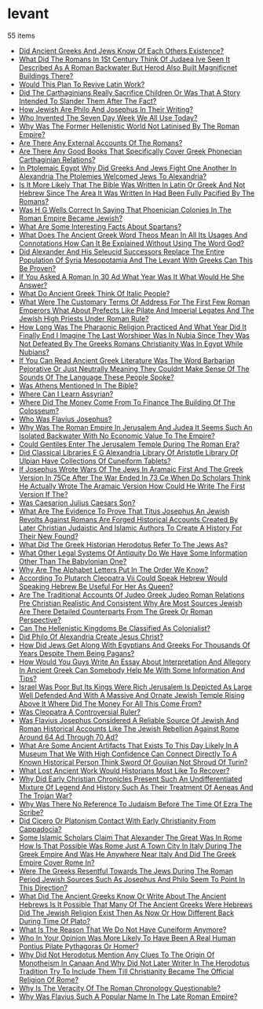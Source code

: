 # levant
55 items

* [Did Ancient Greeks And Jews Know Of Each Others Existence?](../2015/did-ancient-greeks-and-jews-know-of-each-others-existence.md)
* [What Did The Romans In 1St Century Think Of Judaea Ive Seen It Described As A Roman Backwater But Herod Also Built Magnificnet Buildings There?](../2015/what-did-the-romans-in-1st-century-think-of-judaea-ive-seen-it-described-as-a-roman-backwater-but-herod-also-built-magnificnet-buildings-there.md)
* [Would This Plan To Revive Latin Work?](../2015/would-this-plan-to-revive-latin-work.md)
* [Did The Carthaginians Really Sacrifice Children Or Was That A Story Intended To Slander Them After The Fact?](../2016/did-the-carthaginians-really-sacrifice-children-or-was-that-a-story-intended-to-slander-them-after-the-fact.md)
* [How Jewish Are Philo And Josephus In Their Writing?](../2016/how-jewish-are-philo-and-josephus-in-their-writing.md)
* [Who Invented The Seven Day Week We All Use Today?](../2016/who-invented-the-seven-day-week-we-all-use-today.md)
* [Why Was The Former Hellenistic World Not Latinised By The Roman Empire?](../2016/why-was-the-former-hellenistic-world-not-latinised-by-the-roman-empire.md)
* [Are There Any External Accounts Of The Romans?](../2017/are-there-any-external-accounts-of-the-romans.md)
* [Are There Any Good Books That Specifically Cover Greek Phonecian Carthaginian Relations?](../2017/are-there-any-good-books-that-specifically-cover-greek-phonecian-carthaginian-relations.md)
* [In Ptolemaic Egypt Why Did Greeks And Jews Fight One Another In Alexandria The Ptolemies Welcomed Jews To Alexandria?](../2017/in-ptolemaic-egypt-why-did-greeks-and-jews-fight-one-another-in-alexandria-the-ptolemies-welcomed-jews-to-alexandria.md)
* [Is It More Likely That The Bible Was Written In Latin Or Greek And Not Hebrew Since The Area It Was Written In Had Been Fully Pacified By The Romans?](../2017/is-it-more-likely-that-the-bible-was-written-in-latin-or-greek-and-not-hebrew-since-the-area-it-was-written-in-had-been-fully-pacified-by-the-romans.md)
* [Was H G Wells Correct In Saying That Phoenician Colonies In The Roman Empire Became Jewish?](../2017/was-h-g-wells-correct-in-saying-that-phoenician-colonies-in-the-roman-empire-became-jewish.md)
* [What Are Some Interesting Facts About Spartans?](../2017/what-are-some-interesting-facts-about-spartans.md)
* [What Does The Ancient Greek Word Theos Mean In All Its Usages And Connotations How Can It Be Explained Without Using The Word God?](../2017/what-does-the-ancient-greek-word-theos-mean-in-all-its-usages-and-connotations-how-can-it-be-explained-without-using-the-word-god.md)
* [Did Alexander And His Seleucid Successors Replace The Entire Population Of Syria Mesopotamia And The Levant With Greeks Can This Be Proven?](../2018/did-alexander-and-his-seleucid-successors-replace-the-entire-population-of-syria-mesopotamia-and-the-levant-with-greeks-can-this-be-proven.md)
* [If You Asked A Roman In 30 Ad What Year Was It What Would He She Answer?](../2018/if-you-asked-a-roman-in-30-ad-what-year-was-it-what-would-he-she-answer.md)
* [What Do Ancient Greek Think Of Italic People?](../2018/what-do-ancient-greek-think-of-italic-people.md)
* [What Were The Customary Terms Of Address For The First Few Roman Emperors What About Prefects Like Pilate And Imperial Legates And The Jewish High Priests Under Roman Rule?](../2018/what-were-the-customary-terms-of-address-for-the-first-few-roman-emperors-what-about-prefects-like-pilate-and-imperial-legates-and-the-jewish-high-priests-under-roman-rule.md)
* [How Long Was The Pharaonic Religion Practiced And What Year Did It Finally End I Imagine The Last Worshiper Was In Nubia Since They Was Not Defeated By The Greeks Romans Christianity Was In Egypt While Nubians?](../2019/how-long-was-the-pharaonic-religion-practiced-and-what-year-did-it-finally-end-i-imagine-the-last-worshiper-was-in-nubia-since-they-was-not-defeated-by-the-greeks-romans-christianity-was-in-egypt-while-nubians.md)
* [If You Can Read Ancient Greek Literature Was The Word Barbarian Pejorative Or Just Neutrally Meaning They Couldnt Make Sense Of The Sounds Of The Language These People Spoke?](../2019/if-you-can-read-ancient-greek-literature-was-the-word-barbarian-pejorative-or-just-neutrally-meaning-they-couldnt-make-sense-of-the-sounds-of-the-language-these-people-spoke.md)
* [Was Athens Mentioned In The Bible?](../2019/was-athens-mentioned-in-the-bible.md)
* [Where Can I Learn Assyrian?](../2019/where-can-i-learn-assyrian.md)
* [Where Did The Money Come From To Finance The Building Of The Colosseum?](../2019/where-did-the-money-come-from-to-finance-the-building-of-the-colosseum.md)
* [Who Was Flavius Josephus?](../2019/who-was-flavius-josephus.md)
* [Why Was The Roman Empire In Jerusalem And Judea It Seems Such An Isolated Backwater With No Economic Value To The Empire?](../2019/why-was-the-roman-empire-in-jerusalem-and-judea-it-seems-such-an-isolated-backwater-with-no-economic-value-to-the-empire.md)
* [Could Gentiles Enter The Jerusalem Temple During The Roman Era?](../2020/could-gentiles-enter-the-jerusalem-temple-during-the-roman-era.md)
* [Did Classical Libraries E G Alexandria Library Of Aristotle Library Of Ulpian Have Collections Of Cuneiform Tablets?](../2020/did-classical-libraries-e-g-alexandria-library-of-aristotle-library-of-ulpian-have-collections-of-cuneiform-tablets.md)
* [If Josephus Wrote Wars Of The Jews In Aramaic First And The Greek Version In 75Ce After The War Ended In 73 Ce When Do Scholars Think He Actually Wrote The Aramaic Version How Could He Write The First Version If The?](../2020/if-josephus-wrote-wars-of-the-jews-in-aramaic-first-and-the-greek-version-in-75ce-after-the-war-ended-in-73-ce-when-do-scholars-think-he-actually-wrote-the-aramaic-version-how-could-he-write-the-first-version-if-the.md)
* [Was Caesarion Julius Caesars Son?](../2020/was-caesarion-julius-caesars-son.md)
* [What Are The Evidence To Prove That Titus Josephus An Jewish Revolts Against Romans Are Forged Historical Accounts Created By Later Christian Judaistic And Islamic Authors To Create A History For Their New Found?](../2020/what-are-the-evidence-to-prove-that-titus-josephus-an-jewish-revolts-against-romans-are-forged-historical-accounts-created-by-later-christian-judaistic-and-islamic-authors-to-create-a-history-for-their-new-found.md)
* [What Did The Greek Historian Herodotus Refer To The Jews As?](../2020/what-did-the-greek-historian-herodotus-refer-to-the-jews-as.md)
* [What Other Legal Systems Of Antiquity Do We Have Some Information Other Than The Babylonian One?](../2020/what-other-legal-systems-of-antiquity-do-we-have-some-information-other-than-the-babylonian-one.md)
* [Why Are The Alphabet Letters Put In The Order We Know?](../2020/why-are-the-alphabet-letters-put-in-the-order-we-know.md)
* [According To Plutarch Cleopatra Vii Could Speak Hebrew Would Speaking Hebrew Be Useful For Her As Queen?](../2021/according-to-plutarch-cleopatra-vii-could-speak-hebrew-would-speaking-hebrew-be-useful-for-her-as-queen.md)
* [Are The Traditional Accounts Of Judeo Greek Judeo Roman Relations Pre Christian Realistic And Consistent Why Are Most Sources Jewish Are There Detailed Counterparts From The Greek Or Roman Perspective?](../2021/are-the-traditional-accounts-of-judeo-greek-judeo-roman-relations-pre-christian-realistic-and-consistent-why-are-most-sources-jewish-are-there-detailed-counterparts-from-the-greek-or-roman-perspective.md)
* [Can The Hellenistic Kingdoms Be Classified As Colonialist?](../2021/can-the-hellenistic-kingdoms-be-classified-as-colonialist.md)
* [Did Philo Of Alexandria Create Jesus Christ?](../2021/did-philo-of-alexandria-create-jesus-christ.md)
* [How Did Jews Get Along With Egyptians And Greeks For Thousands Of Years Despite Them Being Pagans?](../2021/how-did-jews-get-along-with-egyptians-and-greeks-for-thousands-of-years-despite-them-being-pagans.md)
* [How Would You Guys Write An Essay About Interpretation And Allegory In Ancient Greek Can Somebody Help Me With Some Information And Tips?](../2021/how-would-you-guys-write-an-essay-about-interpretation-and-allegory-in-ancient-greek-can-somebody-help-me-with-some-information-and-tips.md)
* [Israel Was Poor But Its Kings Were Rich Jerusalem Is Depicted As Large Well Defended And With A Massive And Ornate Jewish Temple Rising Above It Where Did The Money For All This Come From?](../2021/israel-was-poor-but-its-kings-were-rich-jerusalem-is-depicted-as-large-well-defended-and-with-a-massive-and-ornate-jewish-temple-rising-above-it-where-did-the-money-for-all-this-come-from.md)
* [Was Cleopatra A Controversial Ruler?](../2021/was-cleopatra-a-controversial-ruler.md)
* [Was Flavius Josephus Considered A Reliable Source Of Jewish And Roman Historical Accounts Like The Jewish Rebellion Against Rome Around 64 Ad Through 70 Ad?](../2021/was-flavius-josephus-considered-a-reliable-source-of-jewish-and-roman-historical-accounts-like-the-jewish-rebellion-against-rome-around-64-ad-through-70-ad.md)
* [What Are Some Ancient Artifacts That Exists To This Day Likely In A Museum That We With High Confidence Can Connect Directly To A Known Historical Person Think Sword Of Goujian Not Shroud Of Turin?](../2021/what-are-some-ancient-artifacts-that-exists-to-this-day-likely-in-a-museum-that-we-with-high-confidence-can-connect-directly-to-a-known-historical-person-think-sword-of-goujian-not-shroud-of-turin.md)
* [What Lost Ancient Work Would Historians Most Like To Recover?](../2021/what-lost-ancient-work-would-historians-most-like-to-recover.md)
* [Why Did Early Christian Chronicles Present Such An Undifferentiated Mixture Of Legend And History Such As Their Treatment Of Aeneas And The Trojan War?](../2021/why-did-early-christian-chronicles-present-such-an-undifferentiated-mixture-of-legend-and-history-such-as-their-treatment-of-aeneas-and-the-trojan-war.md)
* [Why Was There No Reference To Judaism Before The Time Of Ezra The Scribe?](../2021/why-was-there-no-reference-to-judaism-before-the-time-of-ezra-the-scribe.md)
* [Did Cicero Or Platonism Contact With Early Christianity From Cappadocia?](../2022/did-cicero-or-platonism-contact-with-early-christianity-from-cappadocia.md)
* [Some Islamic Scholars Claim That Alexander The Great Was In Rome How Is That Possible Was Rome Just A Town City In Italy During The Greek Empire And Was He Anywhere Near Italy And Did The Greek Empire Cover Rome In?](../2022/some-islamic-scholars-claim-that-alexander-the-great-was-in-rome-how-is-that-possible-was-rome-just-a-town-city-in-italy-during-the-greek-empire-and-was-he-anywhere-near-italy-and-did-the-greek-empire-cover-rome-in.md)
* [Were The Greeks Resentful Towards The Jews During The Roman Period Jewish Sources Such As Josephus And Philo Seem To Point In This Direction?](../2022/were-the-greeks-resentful-towards-the-jews-during-the-roman-period-jewish-sources-such-as-josephus-and-philo-seem-to-point-in-this-direction.md)
* [What Did The Ancient Greeks Know Or Write About The Ancient Hebrews Is It Possible That Many Of The Ancient Greeks Were Hebrews Did The Jewish Religion Exist Then As Now Or How Different Back During Time Of Plato?](../2022/what-did-the-ancient-greeks-know-or-write-about-the-ancient-hebrews-is-it-possible-that-many-of-the-ancient-greeks-were-hebrews-did-the-jewish-religion-exist-then-as-now-or-how-different-back-during-time-of-plato.md)
* [What Is The Reason That We Do Not Have Cuneiform Anymore?](../2022/what-is-the-reason-that-we-do-not-have-cuneiform-anymore.md)
* [Who In Your Opinion Was More Likely To Have Been A Real Human Pontius Pilate Pythagoras Or Homer?](../2022/who-in-your-opinion-was-more-likely-to-have-been-a-real-human-pontius-pilate-pythagoras-or-homer.md)
* [Why Did Not Herodotus Mention Any Clues To The Origin Of Monotheism In Canaan And Why Did Not Later Writer In The Herodotus Tradition Try To Include Them Till Christianity Became The Official Religion Of Rome?](../2022/why-did-not-herodotus-mention-any-clues-to-the-origin-of-monotheism-in-canaan-and-why-did-not-later-writer-in-the-herodotus-tradition-try-to-include-them-till-christianity-became-the-official-religion-of-rome.md)
* [Why Is The Veracity Of The Roman Chronology Questionable?](../2022/why-is-the-veracity-of-the-roman-chronology-questionable.md)
* [Why Was Flavius Such A Popular Name In The Late Roman Empire?](../2022/why-was-flavius-such-a-popular-name-in-the-late-roman-empire.md)
